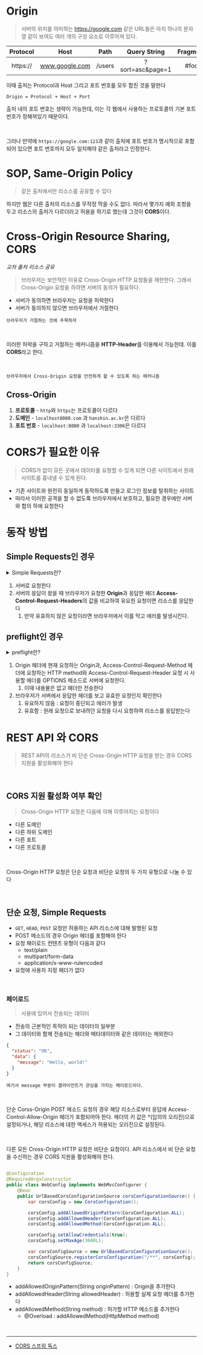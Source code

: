 # Origin

> 서버의 위치를 의미하는 https://google.com 같은 URL들은 마치 하나의 문자열 같이 보여도 여러 개의 구성 요소로 이루어져 있다.

| **Protocol** |      **Host**      |  **Path**  |   **Query String**   | **Fragment** |
|:--------:|:--------------:|:------:|:----------------:|:--------:|
| https:// | www.google.com | /users | ?sort=asc&page=1 |   #foo   |

이때 출처는 Protocol과 Host 그리고 포트 번호를 모두 합친 것을 말한다

```
Origin = Protocol + Host + Port
```

출처 내의 포트 번호는 생략이 가능한데, 이는 각 웹에서 사용하는 프로토콜의 기본 포트 번호가 정해져있기 때문이다.

<br>

그러나 만약에 `https://google.com:123`과 같이 출처에 포트 번호가 명시적으로 포함되어 있으면
포트 번호까지 모두 일치해야 같은 출처라고 인정한다.

# SOP, Same-Origin Policy

> 같은 출처에서만 리소스를 공유할 수 있다

하지만 웹은 다른 출처의 리소스를 무작정 막을 수도 없다. 따라서 몇가지 예외 조항을 두고 리소스의
출처가 다르더라고 허용을 하기로 했는데 그것이 **CORS**이다.

# Cross-Origin Resource Sharing, CORS

_교차 출처 리소스 공유_
> 브라우저는 보안적인 이유로 Cross-Origin HTTP 요청들을 제한한다.
> 그래서 Cross-Origin 요청을 하려면 서버의 동의가 필요하다.

* 서버가 동의하면 브라우저는 요청을 허락한다
* 서버가 동의하지 않으면 브라우저에서 거절한다

```
브라우저가 거절하는 것에 주목하자
```

<br>

이러한 허락을 구하고 거절하는 메커니즘을 **HTTP-Header**를 이용해서 가능한데. 이를 **CORS**라고 한다.

<br>

```
브라우저에서 Cross-Origin 요청을 안전하게 할 수 있도록 하는 메커니즘
```

## Cross-Origin

1. **프로토콜** - `http`와 `https`는 프로토콜이 다르다
2. **도메인** - `localhost8080.com` 과 `hanshin.ac.kr`은 다르다
3. **포트 번호** - `localhost:8080` 과 `localhost:3306`은 다르다

# CORS가 필요한 이유

> CORS가 없이 모든 곳에서 데이터를 요청할 수 있게 되면 다른 사이트에서 원래 사이트를 흉내낼 수 있게 된다.

* 기존 사이트와 완전히 동일하게 동작하도록 만들고 로그인 정보를 탈취하는 사이트
* 따라서 이러한 공격을 할 수 없도록 브라우저에서 보호하고, 필요한 경우에만 서버와 합의 하에 요청한다

# 동작 방법

## Simple Requests인 경우

<details>
<summary> Simple Requests란? </summary>

HTTP 메소드가 다음 중 하나여야 한다

* GET
* HEAD
* POST

<br>

자동으로 설정되는 헤더는 제외하고, 설정할 수 있는 다음 헤더들만 변경하면서

* Accept
* Accept-Language
* Content-Language

<br>

Content-Type이 다음과 같은 경우

* application/x-www-form-urlencoded
* multipart/form-data
* text/plain

<br>

이 요청은 추가적으로 확인하지 않고 바로 본 요청을 보낸다

<br>
</details>

1. 서버로 요청한다
2. 서버의 응답이 왔을 때 브라우저가 요청한 **Origin**과 응답한 헤더 **Access-Control-Request-Headers**의 값을 비교하여 유요한 요청이면 리소스를 응답한다
    1. 만약 유효하지 않은 요청이라면 브라우저에서 이를 막고 에러를 발생시킨다.

## preflight인 경우

<details>
    <summary>preflight란?</summary>

`Simple Requests`가 아닌 `Cross-Origin`요청은 모두 preflight 요청을 하게 되는데, 실제 요청을
보내는 것이 안전한지 확인하기 위해 먼저 `OPTIONS` 메소드를 사용하여 `Cross-Origin HTTP 요청`을 보낸다.
이렇게 하는 이유는 사용자가 데이터에 영향을 미칠 요청이므로 사전에 확인 후 요청을 보내는 것이다.

<br>
<h3>요청 헤더 목록</h3>

* **Origin**
* **Access-Control-Request-Method**
    * `preflight` 요청을 할 때 실제 요청에 어떤 메소드를 사용할 것인지 서버에 알리기 위해 사용
* **Access-Control-Request-Headers**
    * `preflight` 요청을 할 때 실제 요청에서 어떤 헤더를 사용할 것인지 서버에 알리기 위함

<br>
<h3>응답 헤더 목록</h3>

* **Access-Control-Allow-Origin**
    * 브라우저가 해당 Origin이 자원에 접근할 수 있도록 허용한다
    * 혹은 `*`은 `credentials`이 없는 요청에 한해서 모든 `Origin`에서 접근 가능하도록 허용한다
* **Access-Control-Expose-Headers**
    * 브라우저가 액세스할 수 있는 서버 화이트리스트 헤더를 허용한다
* **Access-Control-Max-Age**
    * 얼마나 오랫동안 `preflight` 요청이 캐싱될 수 있는지 나타낸다
* **Access-Control-Allow-Credentials**
    * `Credentials`가 `true`일 때 요청에 대한 응답이 노출될 수 있는지 나타낸다
    * `preflight` 요청에 대한 응답의 일부로 사용되는 경우 실제 자격 증명을 사용하여 실제 요청을 수행할 수 있는지를 나타낸다
    * 간단한 `GET` 요청은 `preflight`되지 않으므로 자격 증명이 있는 리소스를 요청하면 헤더가 리소스와 함께 반환되지 않으면 브라우저에서 응답을 무시하고 웹 콘텐츠로 반환하지 않는다
* **Access-Control-Allow-Methods**
    * `preflight` 요청에 대한 응답으로 허용되는 메소드들을 나타낸다
* **Access-Control-Allow-Headers**
    * `preflight` 요청에 대한 응답으로 실제 요청 시 사용할 수 있는 HTTP 헤더를 나타낸다

</details>

1. Origin 헤더에 현재 요청하는 Origin과, Access-Control-Request-Method 헤더에 요청하는 HTTP method와
   Access-Control-Request-Header 요청 시 사용할 헤더를 OPTIONS 메소드로 서버에 요청한다.
    1. 이때 내용물은 없고 헤더만 전송한다
2. 브라우저가 서버에서 응답한 헤더를 보고 유효한 요청인지 확인한다
    1. 유요하지 않음 : 요청이 중단되고 에러가 발생
    2. 유효함 : 원래 요청으로 보내려던 요청을 다시 요청하여 리소스를 응답받는다

# REST API 와 CORS

> REST API의 리소스가 비 단순 Cross-Origin HTTP 요청을 받는 경우 CORS 지원을 활성화해야 한다

<br>

## CORS 지원 활성화 여부 확인

> Cross-Origin HTTP 요청은 다음에 의해 이루어지는 요청이다

* 다른 도메인
* 다른 하위 도메인
* 다른 포트
* 다른 프로토콜

<br>

Cross-Origin HTTP 요청은 단순 요청과 비단순 요청의 두 가지 유형으로 나눌 수 있다


<br>

## 단순 요청, Simple Requests

* `GET`, `HEAD`, `POST` 요청만 허용하는 API 리소스에 대해 발행된 요청
* POST 메소드의 경우 Origin 헤더를 포함해야 한다
* 요청 페이로드 컨텐츠 유형이 다음과 같다
    * text/plain
    * multipart/form-data
    * application/x-www-rulencoded
* 요청에 사용자 지정 헤더가 없다

<br>

### 페이로드

> 사용에 있어서 전송되는 데이터

* 전송의 근본적인 목적이 되는 데이터의 일부분
* 그 데이터와 함께 전송되는 헤더와 메타데이터와 같은 데이터는 제외한다

```json
{
  "status": "OK",
  "data": {
    "message": "Hello, world!"
  }
}
```

```
여기서 message 부분이 클라이언트가 관심을 가지는 페이로드이다.
```

<br>

단순 Corss-Origin POST 메소드 요청의 경우 해당 리소스로부터 응답에 Access-Control-Allow-Origin 헤더가 포함되어야 한다.
헤더의 키 값은 *(임의의 오리진)으로 설정되거나, 해당 리소스에 대한 액세스가 허용되는 오리진으로 설정된다.

<br>

다른 모든 Cross-Origin HTTP 요청은 비단순 요청이다.
API 리소스에서 비 단순 요청을 수신하는 경우 CORS 지원을 활성화해야 한다.

```java

@Configuration
@RequiredArgsConstructor
public class WebConfig implements WebMvcConfigurer {
    @Bean
    public UrlBasedCorsConfigurationSource corsConfigurationSource() {
        var corsConfig = new CorsConfiguration();

        corsConfig.addAllowedOriginPattern(CorsConfiguration.ALL);
        corsConfig.addAllowedHeader(CorsConfiguration.ALL);
        corsConfig.addAllowedMethod(CorsConfiguration.ALL);

        corsConfig.setAllowCredentials(true);
        corsConfig.setMaxAge(3600L);

        var corsConfigSource = new UrlBasedCorsConfigurationSource();
        corsConfigSource.registerCorsConfiguration("/**", corsConfig);
        return corsConfigSource;
    }
}
```

* addAllowedOriginPattern(String originPattern) : Origin을 추가한다
* addAllowedHeader(String allowedHeader) : 허용할 실제 요청 헤더를 추가한다
* addAllowedMethod(String method) : 허가할 HTTP 메소드를 추가한다
    * @Overload : addAllowedMethod(HttpMethod method)

<br>

- - -

* [CORS 스프링 독스](https://docs.spring.io/spring-framework/docs/current/javadoc-api/org/springframework/web/cors/CorsConfiguration.html)


